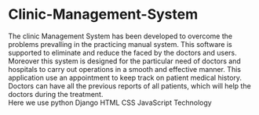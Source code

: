 # Clinic-Management-System
 The clinic Management System has been developed to overcome the problems prevalling in the practicing manual system. This software is supported to eliminate and reduce the faced by the doctors and users. Moreover this system is designed for the particular need of doctors and hospitals to carry out operations in a smooth and effective manner. This application use an appointment to keep track on patient medical history. Doctors can have all the previous reports of all patients, which will help the doctors during the treatment.  
Here we use python Django HTML CSS JavaScript Technology
